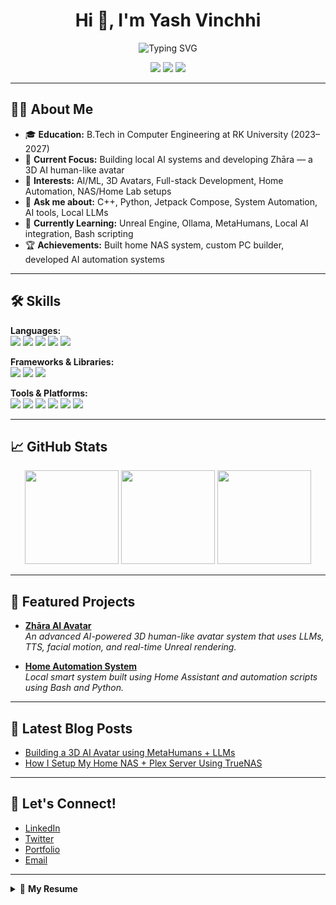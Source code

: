 <h1 align="center">Hi 👋, I'm Yash Vinchhi</h1>
<p align="center">
  <img src="https://readme-typing-svg.demolab.com?font=Fira+Code&duration=2000&pause=1000&color=F7A41D&center=true&vCenter=true&width=435&lines=Computer+Engineering+Student;Open+Source+Enthusiast;Building+Zhara+AI+Avatar+Project;Tech+Lover+%7C+Creative+Thinker" alt="Typing SVG" />
</p>

<p align="center">
  <a href="mailto:yashvinchhi@gmail.com"><img src="https://img.shields.io/badge/Email-D14836?style=flat-square&logo=gmail&logoColor=white"/></a>
  <a href="https://www.linkedin.com/in/yvinchhi/"><img src="https://img.shields.io/badge/LinkedIn-blue?style=flat-square&logo=linkedin&logoColor=white"/></a>
  <a href="https://yashvinchhi.dev"><img src="https://img.shields.io/badge/Portfolio-222222?style=flat-square&logo=google-chrome&logoColor=white"/></a>
</p>

---

## 👨‍💻 About Me

- 🎓 **Education:** B.Tech in Computer Engineering at RK University (2023–2027)
- 💼 **Current Focus:** Building local AI systems and developing Zhāra — a 3D AI human-like avatar
- 🔭 **Interests:** AI/ML, 3D Avatars, Full-stack Development, Home Automation, NAS/Home Lab setups
- 💬 **Ask me about:** C++, Python, Jetpack Compose, System Automation, AI tools, Local LLMs
- 🌱 **Currently Learning:** Unreal Engine, Ollama, MetaHumans, Local AI integration, Bash scripting
- 🏆 **Achievements:** Built home NAS system, custom PC builder, developed AI automation systems

---

## 🛠️ Skills

**Languages:**  
<img src="https://img.shields.io/badge/C++-00599C?style=flat&logo=c%2B%2B&logoColor=white"/> <img src="https://img.shields.io/badge/Python-3776AB?style=flat&logo=python&logoColor=white"/> <img src="https://img.shields.io/badge/Kotlin-0095D5?style=flat&logo=kotlin&logoColor=white"/> <img src="https://img.shields.io/badge/HTML-E34F26?style=flat&logo=html5&logoColor=white"/> <img src="https://img.shields.io/badge/SQL-4479A1?style=flat&logo=mysql&logoColor=white"/>

**Frameworks & Libraries:**  
<img src="https://img.shields.io/badge/Jetpack%20Compose-4285F4?style=flat&logo=android&logoColor=white"/> <img src="https://img.shields.io/badge/Unreal%20Engine-000000?style=flat&logo=unrealengine&logoColor=white"/> <img src="https://img.shields.io/badge/React-61DAFB?style=flat&logo=react&logoColor=black"/>  

**Tools & Platforms:**  
<img src="https://img.shields.io/badge/Ollama-101010?style=flat&logoColor=white"/> <img src="https://img.shields.io/badge/Home%20Assistant-41BDF5?style=flat&logo=home-assistant&logoColor=white"/> <img src="https://img.shields.io/badge/TrueNAS-0095D5?style=flat&logoColor=white"/> <img src="https://img.shields.io/badge/Docker-2496ED?style=flat&logo=docker&logoColor=white"/> <img src="https://img.shields.io/badge/Git-F05032?style=flat&logo=git&logoColor=white"/> <img src="https://img.shields.io/badge/Visual%20Studio%20Code-007ACC?style=flat&logo=visual-studio-code&logoColor=white"/>

---

## 📈 GitHub Stats

<p align="center">
  <img src="https://github-readme-stats.vercel.app/api?username=yvinchhi&show_icons=true&theme=github_dark&hide=issues" height="150"/>
  <img src="https://github-readme-streak-stats.herokuapp.com?user=yvinchhi&theme=github-dark-blue&date_format=M%20j%5B%2C%20Y%5D" height="150"/>
  <img src="https://github-readme-stats.vercel.app/api/top-langs/?username=yvinchhi&layout=compact&theme=github_dark" height="150"/>
</p>

---

## 🌟 Featured Projects

- [**Zhāra AI Avatar**](https://github.com/yvinchhi/zhara)  
  _An advanced AI-powered 3D human-like avatar system that uses LLMs, TTS, facial motion, and real-time Unreal rendering._

- [**Home Automation System**](https://github.com/yvinchhi/home-automation)  
  _Local smart system built using Home Assistant and automation scripts using Bash and Python._

---

## 📰 Latest Blog Posts

<!-- BLOG-POST-LIST:START -->
- [Building a 3D AI Avatar using MetaHumans + LLMs](https://yourblog.com/building-ai-avatar)
- [How I Setup My Home NAS + Plex Server Using TrueNAS](https://yourblog.com/truenas-setup)
<!-- BLOG-POST-LIST:END -->

---

## 🤝 Let's Connect!

- [LinkedIn](https://www.linkedin.com/in/yvinchhi/)
- [Twitter](https://twitter.com/yourhandle)
- [Portfolio](https://yashvinchhi.dev)
- [Email](mailto:yashvinchhi@gmail.com)

---

<details>
  <summary>📃 <b>My Resume</b></summary>
  <p>
    You can view or download my resume <a href="https://yashvinchhi.dev/resume.pdf">here</a>.
  </p>
</details>
